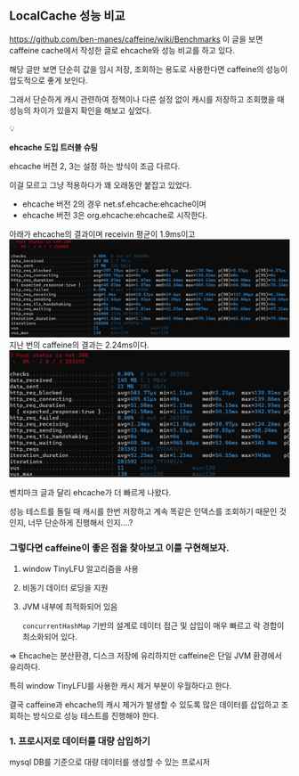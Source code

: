 ## LocalCache 성능 비교

https://github.com/ben-manes/caffeine/wiki/Benchmarks 이 글을 보면 caffeine cache에서 작성한 글로 ehcache와 성능 비교를 하고 있다.

해당 글만 보면 단순히 값을 임시 저장, 조회하는 용도로 사용한다면 caffeine의 성능이 압도적으로 좋게 보인다.

그래서 단순하게 캐시 관련하여 정책이나 다른 설정 없이 캐시를 저장하고 조회했을 때 성능의 차이가 있을지 확인을 해보고 싶었다.

<aside>
💡

**ehcache 도입 트러블 슈팅**

ehcache 버전 2, 3는 설정 하는 방식이 조금 다르다.

이걸 모르고 그냥 적용하다가 꽤 오래동안 붙잡고 있었다.

- ehcache 버전 2의 경우 net.sf.ehcache:ehcache이며
- ehcache 버전 3은 org.ehcache:ehcache로 시작한다.

</aside>

아래가 ehcache의 결과이며 receivin 평균이 1.9ms이고
![img.png](image/img.png)
지난 번의 caffeine의 결과는 2.24ms이다. 
![img.png](image/img1.png)

벤치마크 글과 달리 ehcache가 더 빠르게 나왔다.

성능 테스트를 돌릴 때 캐시를 한번 저장하고 계속 똑같은 인덱스를 조회하기 때문인 것인지, 너무 단순하게 진행해서 인지....?

### 그렇다면 caffeine이 좋은 점을 찾아보고 이를 구현해보자.

1. window TinyLFU 알고리즘을 사용
2. 비동기 데이터 로딩을 지원
3. JVM 내부에 최적화되어 있음

   `concurrentHashMap` 기반의 설계로 데이터 접근 및 삽입이 매우 빠르고 락 경합이 최소화되어 있다.


⇒ Ehcache는 분산환경, 디스크 저장에 유리하지만 caffeine은 단일 JVM 환경에서 유리하다.

특히 window TinyLFU를 사용한 캐시 제거 부분이 우월하다고 한다.

결국 caffeine과 ehcache의 캐시 제거가 발생할 수 있도록 많은 데이터를 삽입하고 조회하는 방식으로 성능 테스트를 진행해야 한다.

### 1. 프로시저로 데이터를 대량 삽입하기
mysql DB를 기준으로 대량 데이터를 생성할 수 있는 프로시저 
